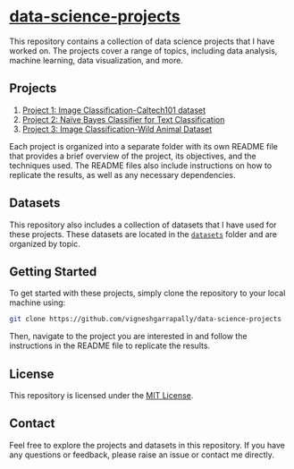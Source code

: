 # [data-science-projects](https://github.com/vigneshgarrapally/data-science-projects)

This repository contains a collection of data science projects that I have worked on. The projects cover a range of topics, including data analysis, machine learning, data visualization, and more.

## Projects

1. [Project 1: Image Classification-Caltech101 dataset](1.%20Image%20Classification-Caltech101%20dataset/)
2. [Project 2: Naïve Bayes Classifier for Text Classification](2.%20Na%C3%AFve%20Bayes%20Classifier%20for%20Text%20Classification)
3. [Project 3: Image Classification-Wild Animal Dataset](3.%20Image%20Classification-Wild%20Animal%20Dataset)


Each project is organized into a separate folder with its own README file that provides a brief overview of the project, its objectives, and the techniques used. The README files also include instructions on how to replicate the results, as well as any necessary dependencies.

## Datasets

This repository also includes a collection of datasets that I have used for these projects. These datasets are located in the [`datasets`](/datasets/) folder and are organized by topic.

## Getting Started

To get started with these projects, simply clone the repository to your local machine using:

``` bash
git clone https://github.com/vigneshgarrapally/data-science-projects
```

Then, navigate to the project you are interested in and follow the instructions in the README file to replicate the results.

## License
This repository is licensed under the [MIT License](LICENSE).

## Contact

Feel free to explore the projects and datasets in this repository. If you have any questions or feedback, please raise an issue or contact me directly.